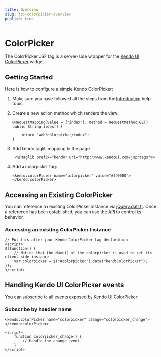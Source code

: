 ```yaml
---
title: Overview
slug: jsp-colorpicker-overview
publish: true
---
```


# ColorPicker

The ColorPicker JSP tag is a server-side wrapper for the [Kendo UI ColorPicker](http://docs.kendoui.com/api/web/colorpicker) widget.

## Getting Started

Here is how to configure a simple Kendo ColorPicker:

1.  Make sure you have followed all the steps from the [Introduction](http://docs.kendoui.com/getting-started/using-kendo-with/jsp/introduction) help topic.

2.  Create a new action method which renders the view:

        @RequestMapping(value = {"index"}, method = RequestMethod.GET)
        public String index() {

            return "web/colorpicker/index";
        }

3. Add kendo taglib mapping to the page

        <%@taglib prefix="kendo" uri="http://www.kendoui.com/jsp/tags"%>

4.  Add a colorpicker tag:

        <kendo:colorPicker name="colorpicker" value="#ff0000">
        </kendo:colorPicker>

## Accessing an Existing ColorPicker

You can reference an existing ColorPicker instance via [jQuery.data()](http://api.jquery.com/jQuery.data/).
Once a reference has been established, you can use the [API](http://docs.kendoui.com/api/web/colorpicker#methods) to control its behavior.

### Accessing an existing ColorPicker instance

    // Put this after your Kendo ColorPicker tag declaration
    <script>
    $(function() {
        // Notice that the Name() of the colorpicker is used to get its client-side instance
        var colorpicker = $("#colorpicker").data("kendoColorPicker");
    });
    </script>

## Handling Kendo UI ColorPicker events

You can subscribe to all [events](http://docs.kendoui.com/api/web/colorpicker#events) exposed by Kendo UI ColorPicker:

### Subscribe by handler name

    <kendo:colorPicker name="colorpicker" change="colorpicker_change"></kendo:colorPicker>

    <script>
        function colorpicker_change() {
            // Handle the change event
        }
    </script>
 
